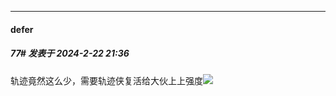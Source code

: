 ﻿
*****

####  defer  
##### 77#       发表于 2024-2-22 21:36

轨迹竟然这么少，需要轨迹侠复活给大伙上上强度<img src="https://static.saraba1st.com/image/smiley/face2017/126.png" referrerpolicy="no-referrer">

